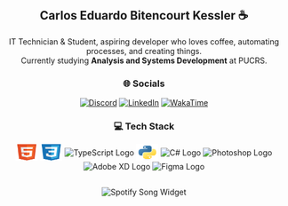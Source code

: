 <section align="center">
  <h1>Carlos Eduardo Bitencourt Kessler ☕</h1>
  <p>IT Technician & Student, aspiring developer who loves coffee, automating processes, and creating things.<br>
  Currently studying <strong>Analysis and Systems Development</strong> at PUCRS.</p>

  ### 🌐 Socials
  [![Discord](https://img.shields.io/badge/Discord-7289DA?logo=discord&logoColor=white)](https://www.discordapp.com/users/198657088031817748)
  [![LinkedIn](https://img.shields.io/badge/LinkedIn-0077B5?logo=linkedin&logoColor=white)](https://linkedin.com/in/cebk)
  [![WakaTime](https://img.shields.io/badge/WakaTime-5e5e5e?logo=wakatime&logoColor=F0F0F0)](https://wakatime.com/@Kadu)

  ### 💻 Tech Stack
  <div style="display: inline_block">
    <img align="center" alt="HTML5 Logo" height="30" width="40" src="https://raw.githubusercontent.com/devicons/devicon/master/icons/html5/html5-original.svg" title="HTML5 - Advanced">
    <img align="center" alt="CSS3 Logo" height="30" width="40" src="https://raw.githubusercontent.com/devicons/devicon/master/icons/css3/css3-original.svg" title="CSS3 - Intermediate">
    <img align="center" alt="TypeScript Logo" height="30" width="40" src="https://cdn.jsdelivr.net/gh/devicons/devicon@latest/icons/typescript/typescript-original.svg" title="TypeScript - Basic">
    <img align="center" alt="Python Logo" height="30" width="40" src="https://raw.githubusercontent.com/devicons/devicon/master/icons/python/python-original.svg" title="Python - Intermediate">
    <img align="center" alt="C# Logo" height="30" width="40" src="https://cdn.jsdelivr.net/gh/devicons/devicon/icons/csharp/csharp-original.svg" title="C# - Learning">
    <img align="center" alt="Photoshop Logo" height="30" width="40" src="https://cdn.jsdelivr.net/gh/devicons/devicon@latest/icons/photoshop/photoshop-original.svg" title="Photoshop - Intermediate">
    <img align="center" alt="Adobe XD Logo" height="30" width="40" src="https://cdn.jsdelivr.net/gh/devicons/devicon@latest/icons/xd/xd-original.svg" title="Adobe XD - Intermediate">
    <img align="center" alt="Figma Logo" height="30" width="40" src="https://cdn.jsdelivr.net/gh/devicons/devicon@latest/icons/figma/figma-original.svg" title="Figma - Intermediate">
  </div>

  #
  
  <div>
    <img src="https://spotify-widget-readme2.vercel.app/api?theme=dark" alt="Spotify Song Widget"  />
  </div>
</section>
